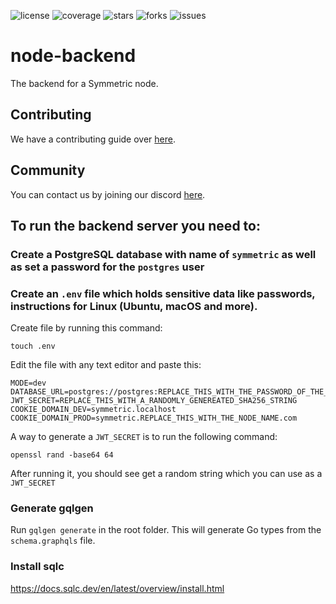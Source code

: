 ![license](https://img.shields.io/github/license/symmetric-project/node-backend)
![coverage](https://img.shields.io/github/license/symmetric-project/node-backend)
![stars](https://img.shields.io/github/stars/symmetric-project/node-backend)
![forks](https://img.shields.io/github/forks/symmetric-project/node-backend)
![issues](https://img.shields.io/github/issues/symmetric-project/node-backend)

# node-backend
The backend for a Symmetric node.

## Contributing
We have a contributing guide over [here](CONTRIBUTING.org).

## Community
You can contact us by joining our discord [here](https://discord.com/invite/AkSbP5JF).
## To run the backend server you need to:

### Create a PostgreSQL database with name of ```symmetric``` as well as set a password for the ```postgres``` user

### Create an ```.env``` file which holds sensitive data like passwords, instructions for Linux (Ubuntu, macOS and more).
Create file by running this command:
```
touch .env
```
Edit the file with any text editor and paste this:
```
MODE=dev
DATABASE_URL=postgres://postgres:REPLACE_THIS_WITH_THE_PASSWORD_OF_THE_LOCAL_SYMMETRIC_DATABASE@localhost:5432/symmetric
JWT_SECRET=REPLACE_THIS_WITH_A_RANDOMLY_GENEREATED_SHA256_STRING
COOKIE_DOMAIN_DEV=symmetric.localhost
COOKIE_DOMAIN_PROD=symmetric.REPLACE_THIS_WITH_THE_NODE_NAME.com
```
A way to generate a ```JWT_SECRET``` is to run the following command:
```
openssl rand -base64 64
```
After running it, you should see get a random string which you can use as a ```JWT_SECRET```

### Generate gqlgen

Run `gqlgen generate` in the root folder. This will generate Go types from the `schema.graphqls` file.

### Install sqlc

https://docs.sqlc.dev/en/latest/overview/install.html
